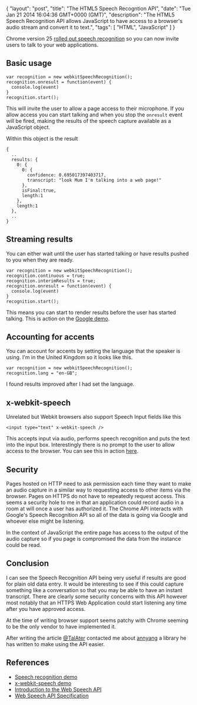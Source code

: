 {
  "layout": "post",
  "title": "The HTML5 Speech Recogntion API",
  "date": "Tue Jan 21 2014 16:04:36 GMT+0000 (GMT)",
  "description": "The HTML5 Speech Recognition API allows JavaScript to have access to a browser's audio stream and convert it to text.",
  "tags": [
    "HTML",
    "JavaScript"
  ]
}

Chrome version 25 [rolled out speech recognition][1] so you can now invite users to talk to your web applications.

## Basic usage

    var recognition = new webkitSpeechRecognition();
    recognition.onresult = function(event) { 
      console.log(event) 
    }
    recognition.start();

This will invite the user to allow a page access to their microphone. If you allow access you can start talking and when you stop the `onresult` event will be fired, making the results of the speech capture available as a JavaScript object.

Within this object is the result

    {
      ..
      results: {
        0: {
          0: {
            confidence: 0.695017397403717,
            transcript: "look Mum I'm talking into a web page!"
          },
          isFinal:true,
          length:1
        },
        length:1
      },
      ..
    }

## Streaming results

You can either wait until the user has started talking or have results pushed to you when they are ready.
    
    var recognition = new webkitSpeechRecognition();
    recognition.continuous = true;
    recognition.interimResults = true;
    recognition.onresult = function(event) { 
      console.log(event) 
    }
    recognition.start();

This means you can start to render results before the user has started talking. This is action on the [Google demo][2].

## Accounting for accents

You can account for accents by setting the language that the speaker is using. I'm in the United Kingdom so it looks like this.

    var recognition = new webkitSpeechRecognition();
    recognition.lang = "en-GB";

I found results improved after I had set the language. 

## x-webkit-speech

Unrelated but Webkit browsers also support Speech Input fields like this

    <input type="text" x-webkit-speech />

This accepts input via audio, performs speech recognition and puts the text into the input box. Interestingly there is no prompt to the user to allow access to the browser. You can see this in action [here][2].

## Security 

Pages hosted on HTTP need to ask permission each time they want to make an audio capture in a similar way to requesting access to other items via the browser. Pages on HTTPS do not have to repeatedly request access. This seems a security hole to me in that an application could record audio in a room at will once a user has authorized it. The Chrome API interacts with Google's Speech Recognition API so all of the data is going via Google and whoever else might be listening. 

In the context of JavaScript the entire page has access to the output of the audio capture so if you page is compromised the data from the instance could be read.

## Conclusion

I can see the Speech Recognition API being very useful if results are good for plain old data entry. It would be interesting to see if this could capture something like a conversation so that you may be able to have an instant transcript. There are clearly some security concerns with this API however most notably that an HTTPS Web Application could start listening any time after you have approved access.

At the time of writing browser support seems patchy with Chrome seeming to be the only vendor to have implemented it. 

After writing the article [@TalAter][5] contacted me about [annyang][6] a library he has written to make using the API easier.

## References 

* [Speech recognition demo][1]
* [x-webkit-speech demo][2]
* [Introduction to the Web Speech API][3]
* [Web Speech API Specification][4]

[1]: https://www.google.com/intl/en/chrome/demos/speech.html
[2]: http://blogs.sitepointstatic.com/examples/tech/speech-input/index.html
[3]: http://updates.html5rocks.com/2013/01/Voice-Driven-Web-Apps-Introduction-to-the-Web-Speech-API
[4]: https://dvcs.w3.org/hg/speech-api/raw-file/9a0075d25326/speechapi.html
[5]: https://twitter.com/TalAter
[6]: https://talater.com/annyang/
